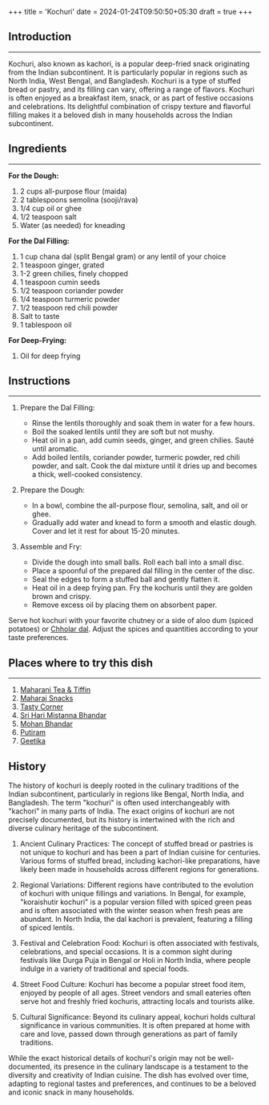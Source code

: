 +++
title = 'Kochuri'
date = 2024-01-24T09:50:50+05:30
draft = true
+++

## Introduction

---

Kochuri, also known as kachori, is a popular deep-fried snack originating from the Indian subcontinent. It is particularly popular in regions such as North India, West Bengal, and Bangladesh. Kochuri is a type of stuffed bread or pastry, and its filling can vary, offering a range of flavors. Kochuri is often enjoyed as a breakfast item, snack, or as part of festive occasions and celebrations. Its delightful combination of crispy texture and flavorful filling makes it a beloved dish in many households across the Indian subcontinent.

## Ingredients

---

**For the Dough:**

1. 2 cups all-purpose flour (maida)
2. 2 tablespoons semolina (sooji/rava)
3. 1/4 cup oil or ghee
4. 1/2 teaspoon salt
5. Water (as needed) for kneading

**For the Dal Filling:**

1. 1 cup chana dal (split Bengal gram) or any lentil of your choice
2. 1 teaspoon ginger, grated
3. 1-2 green chilies, finely chopped
4. 1 teaspoon cumin seeds
5. 1/2 teaspoon coriander powder
6. 1/4 teaspoon turmeric powder
7. 1/2 teaspoon red chili powder
8. Salt to taste
9. 1 tablespoon oil

**For Deep-Frying:**

1. Oil for deep frying

## Instructions

---

1. Prepare the Dal Filling:

   - Rinse the lentils thoroughly and soak them in water for a few hours.
   - Boil the soaked lentils until they are soft but not mushy.
   - Heat oil in a pan, add cumin seeds, ginger, and green chilies. Sauté until aromatic.
   - Add boiled lentils, coriander powder, turmeric powder, red chili powder, and salt. Cook the dal mixture until it dries up and becomes a thick, well-cooked consistency.

2. Prepare the Dough:

   - In a bowl, combine the all-purpose flour, semolina, salt, and oil or ghee.
   - Gradually add water and knead to form a smooth and elastic dough. Cover and let it rest for about 15-20 minutes.

3. Assemble and Fry:
   - Divide the dough into small balls. Roll each ball into a small disc.
   - Place a spoonful of the prepared dal filling in the center of the disc.
   - Seal the edges to form a stuffed ball and gently flatten it.
   - Heat oil in a deep frying pan. Fry the kochuris until they are golden brown and crispy.
   - Remove excess oil by placing them on absorbent paper.

Serve hot kochuri with your favorite chutney or a side of aloo dum (spiced potatoes) or [Chholar dal](./chholar-dal.md). Adjust the spices and quantities according to your taste preferences.

## Places where to try this dish

---

1. [Maharani Tea & Tiffin](https://maps.app.goo.gl/RoHYCY6pfwSyfPU97)
2. [Maharaj Snacks](https://maps.app.goo.gl/jUjzqCVKFFA8hrbh7)
3. [Tasty Corner](https://maps.app.goo.gl/CqoUf4i4WjyEj2PW6)
4. [Sri Hari Mistanna Bhandar](https://maps.app.goo.gl/2SQMETYqYfHUhr3dA)
5. [Mohan Bhandar](https://maps.app.goo.gl/RHVbfSXNQD8ZtWur9)
6. [Putiram](https://maps.app.goo.gl/KAZD3uYRv3CEsRvL7)
7. [Geetika](https://maps.app.goo.gl/wnwaLA6QJbQAHGdeA)

## History

The history of kochuri is deeply rooted in the culinary traditions of the Indian subcontinent, particularly in regions like Bengal, North India, and Bangladesh. The term "kochuri" is often used interchangeably with "kachori" in many parts of India. The exact origins of kochuri are not precisely documented, but its history is intertwined with the rich and diverse culinary heritage of the subcontinent.

1. Ancient Culinary Practices: The concept of stuffed bread or pastries is not unique to kochuri and has been a part of Indian cuisine for centuries. Various forms of stuffed bread, including kachori-like preparations, have likely been made in households across different regions for generations.

2. Regional Variations: Different regions have contributed to the evolution of kochuri with unique fillings and variations. In Bengal, for example, "koraishutir kochuri" is a popular version filled with spiced green peas and is often associated with the winter season when fresh peas are abundant. In North India, the dal kachori is prevalent, featuring a filling of spiced lentils.

3. Festival and Celebration Food: Kochuri is often associated with festivals, celebrations, and special occasions. It is a common sight during festivals like Durga Puja in Bengal or Holi in North India, where people indulge in a variety of traditional and special foods.

4. Street Food Culture: Kochuri has become a popular street food item, enjoyed by people of all ages. Street vendors and small eateries often serve hot and freshly fried kochuris, attracting locals and tourists alike.

5. Cultural Significance: Beyond its culinary appeal, kochuri holds cultural significance in various communities. It is often prepared at home with care and love, passed down through generations as part of family traditions.

While the exact historical details of kochuri's origin may not be well-documented, its presence in the culinary landscape is a testament to the diversity and creativity of Indian cuisine. The dish has evolved over time, adapting to regional tastes and preferences, and continues to be a beloved and iconic snack in many households.
